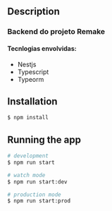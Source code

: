 ## Description
### Backend do projeto Remake
#### Tecnlogias envolvidas: 
 - Nestjs
 - Typescript
 - Typeorm

## Installation

```bash
$ npm install
```

## Running the app

```bash
# development
$ npm run start

# watch mode
$ npm run start:dev

# production mode
$ npm run start:prod
```